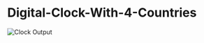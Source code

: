 # Digital-Clock-With-4-Countries
![Clock Output](https://user-images.githubusercontent.com/79098477/195354589-007789c6-802a-4961-b469-feaaceae76e7.jpg)
